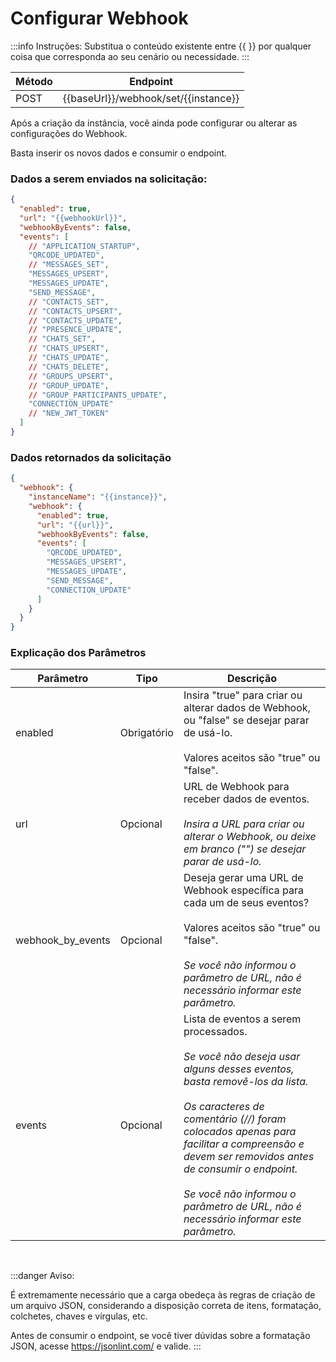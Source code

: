 # Configurar Webhook

:::info Instruções:
Substitua o conteúdo existente entre {{  }} por qualquer coisa que corresponda ao seu cenário ou necessidade.
:::

| Método | Endpoint                             |
| ------ | ------------------------------------ |
| POST   | {{baseUrl}}/webhook/set/{{instance}} |

Após a criação da instância, você ainda pode configurar ou alterar as configurações do Webhook.

Basta inserir os novos dados e consumir o endpoint.

### Dados a serem enviados na solicitação:

```json title=Payload
{
  "enabled": true,
  "url": "{{webhookUrl}}",
  "webhookByEvents": false,
  "events": [
    // "APPLICATION_STARTUP",
    "QRCODE_UPDATED",
    // "MESSAGES_SET",
    "MESSAGES_UPSERT",
    "MESSAGES_UPDATE",
    "SEND_MESSAGE",
    // "CONTACTS_SET",
    // "CONTACTS_UPSERT",
    // "CONTACTS_UPDATE",
    // "PRESENCE_UPDATE",
    // "CHATS_SET",
    // "CHATS_UPSERT",
    // "CHATS_UPDATE",
    // "CHATS_DELETE",
    // "GROUPS_UPSERT",
    // "GROUP_UPDATE",
    // "GROUP_PARTICIPANTS_UPDATE",
    "CONNECTION_UPDATE"
    // "NEW_JWT_TOKEN"
  ]
}
```

### Dados retornados da solicitação
```json title=Result
{
  "webhook": {
    "instanceName": "{{instance}}",
    "webhook": {
      "enabled": true,
      "url": "{{url}}",
      "webhookByEvents": false,
      "events": [
        "QRCODE_UPDATED",
        "MESSAGES_UPSERT",
        "MESSAGES_UPDATE",
        "SEND_MESSAGE",
        "CONNECTION_UPDATE"
      ]
    }
  }
}
```

### Explicação dos Parâmetros

<!-- prettier-ignore -->
Parâmetro | Tipo | Descrição
--- | --- | ---
enabled | Obrigatório | Insira "true" para criar ou alterar dados de Webhook, ou "false" se desejar parar de usá-lo. <br /><br /> Valores aceitos são "true" ou "false".
url | Opcional | URL de Webhook para receber dados de eventos. <br /><br /> _Insira a URL para criar ou alterar o Webhook, ou deixe em branco ("") se desejar parar de usá-lo._
webhook_by_events | Opcional | Deseja gerar uma URL de Webhook específica para cada um de seus eventos? <br /><br /> Valores aceitos são "true" ou "false". <br /><br /> _Se você não informou o parâmetro de URL, não é necessário informar este parâmetro._
events | Opcional | Lista de eventos a serem processados. <br /><br /> _Se você não deseja usar alguns desses eventos, basta removê-los da lista. <br /><br /> Os caracteres de comentário (//) foram colocados apenas para facilitar a compreensão e devem ser removidos antes de consumir o endpoint. <br /><br /> Se você não informou o parâmetro de URL, não é necessário informar este parâmetro._

<br />

:::danger Aviso:

É extremamente necessário que a carga obedeça às regras de criação de um arquivo JSON, considerando a disposição correta de itens, formatação, colchetes, chaves e vírgulas, etc.

Antes de consumir o endpoint, se você tiver dúvidas sobre a formatação JSON, acesse https://jsonlint.com/ e valide.
:::
